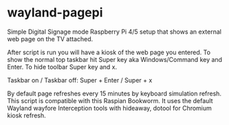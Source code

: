 # wayland-pagepi

Simple Digital Signage mode Raspberry Pi 4/5 setup that shows an external web page on the TV attached.

After script is run you will have a kiosk of the web page you entered. To show the normal top taskbar hit Super key aka Windows/Command key and Enter. To hide toolbar Super key and x. 

Taskbar on / Taskbar off:
Super + Enter / Super + x


By default page refreshes every 15 minutes by keyboard simulation refresh. This script is compatible with this Raspian Bookworm. It uses the default Wayland wayfore Interception tools with hideaway, dotool for Chromium kiosk refresh.

